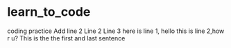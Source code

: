 # learn_to_code
coding practice
Add line 2
Line 2
Line 3
here is line 1, hello
this is line 2,how r u?
This is the the first and last sentence
